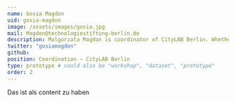 ```yaml
---
name: Gosia Magdon
uid: gosia-magdon
image: /assets/images/gosia.jpg
mail: Magdon@technologiestiftung-berlin.de
description: Malgorzata Magdon is coordinator of CityLAB Berlin. Whether it's a major event or a co-working place, an exhibition or workshop logistics - Gosia holds the threads together in day-to-day operations and is the first point of contact for everything that happens in our innovation lab in Tempelhof. She studied architecture in Gdansk, has a soft spot for interior design and is known for her own mixture of warmth and rigor.
twitter: "gosiamagdon"
github:
position: Coordination – CityLAB Berlin
type: prototype # could also be "workshop", "dataset", "prototype"
order: 2
---
```


Das ist als content zu haben
